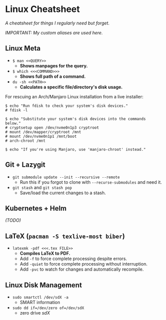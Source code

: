 # Linux Cheatsheet

*A cheatsheet for things I regularly need but forget.*

*IMPORTANT: My custom aliases are used here.*

## Linux Meta

- `$ man <<QUERY>>`
    - **Shows manpages for the query.**
- `$ which <<<COMMAND>>>`
    - **Shows full path of a command.**
- `du -sh <<PATH>>`
    - **Calculates a specific file/directory's disk usage.**

For rescuing an Arch/Manjaro Linux installation from a live installer:

```
$ echo "Run fdisk to check your system's disk devices."
# fdisk -l

$ echo "Substitute your system's disk devices into the commands below."
# cryptsetup open /dev/nvme0n1p3 cryptroot
# mount /dev/mapper/cryptroot /mnt
# mount /dev/nvme0n1p1 /mnt/boot
# arch-chroot /mnt

$ echo "If you're using Manjaro, use 'manjaro-chroot' instead."
```

## Git + Lazygit

- `git submodule update --init --recursive --remote`
    - Run this if you forgot to clone with `--recurse-submodules` and need it.
- `git stash` and `git stash pop`
    - Save/load the current changes to a stash.

## Kubernetes + Helm

*(TODO)*

## LaTeX (`pacman -S texlive-most biber`)

- `latexmk -pdf <<<.tex FILE>>`
    - **Compiles LaTeX to PDF.**
    - Add `-f` to force complete processing despite errors.
    - Add `-quiet` to force complete processing without interruption.
    - Add `-pvc` to watch for changes and automatically recompile.

## Linux Disk Management

- `sudo smartctl /dev/sdX -a`
    - SMART information
- `sudo dd if=/dev/zero of=/dev/sdX`
    - zero drive *sdX*

